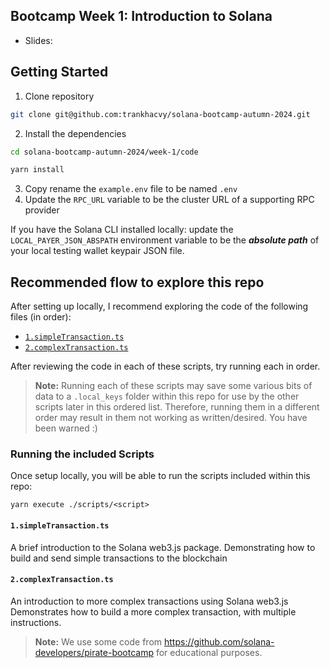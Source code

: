 ## Bootcamp Week 1: Introduction to Solana

- Slides: 

## Getting Started

1. Clone repository
```bash
git clone git@github.com:trankhacvy/solana-bootcamp-autumn-2024.git
```
2. Install the dependencies
```bash
cd solana-bootcamp-autumn-2024/week-1/code

yarn install
```
3. Copy rename the `example.env` file to be named `.env`
4. Update the `RPC_URL` variable to be the cluster URL of a supporting RPC provider

If you have the Solana CLI installed locally: update the `LOCAL_PAYER_JSON_ABSPATH` environment
variable to be the **_absolute path_** of your local testing wallet keypair JSON file.

## Recommended flow to explore this repo

After setting up locally, I recommend exploring the code of the following files (in order):

- [`1.simpleTransaction.ts`](./scripts/1.simpleTransaction.ts)
- [`2.complexTransaction.ts`](./scripts/2.complexTransaction.ts)

After reviewing the code in each of these scripts, try running each in order.

> **Note:** Running each of these scripts may save some various bits of data to a `.local_keys`
> folder within this repo for use by the other scripts later in this ordered list. Therefore,
> running them in a different order may result in them not working as written/desired. You have been
> warned :)

### Running the included Scripts

Once setup locally, you will be able to run the scripts included within this repo:

```
yarn execute ./scripts/<script>
```

#### `1.simpleTransaction.ts`

A brief introduction to the Solana web3.js package. Demonstrating how to build and send simple transactions to the blockchain

#### `2.complexTransaction.ts`

An introduction to more complex transactions using Solana web3.js Demonstrates how to build a more complex transaction, with multiple instructions.

> **Note:** We use some code from https://github.com/solana-developers/pirate-bootcamp for educational purposes.